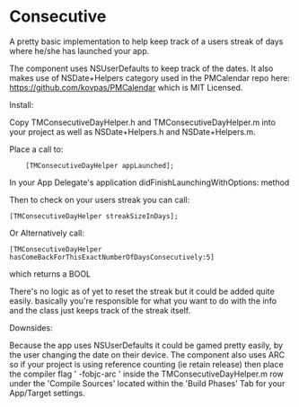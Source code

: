 Consecutive
===========

A pretty basic implementation to help keep track of a users streak of days where he/she has launched your app. 

The component uses NSUserDefaults to keep track of the dates. It also makes use of NSDate+Helpers category used in the PMCalendar repo here: https://github.com/kovpas/PMCalendar which is MIT Licensed.

Install:

Copy TMConsecutiveDayHelper.h and TMConsecutiveDayHelper.m into your project as well as NSDate+Helpers.h and NSDate+Helpers.m. 

Place a call to:

        [TMConsecutiveDayHelper appLaunched];

In your App Delegate's application didFinishLaunchingWithOptions: method

Then to check on your users streak you can call:

    [TMConsecutiveDayHelper streakSizeInDays];

Or Alternatively call:

    [TMConsecutiveDayHelper hasComeBackForThisExactNumberOfDaysConsecutively:5]

which returns a BOOL

There's no logic as of yet to reset the streak but it could be added quite easily. basically you're responsible for what you want to do with the info and the class just keeps track of the streak itself.

Downsides:

Because the app uses NSUserDefaults it could be gamed pretty easily, by the user changing the date on their device. The component also uses ARC so if your project is using reference counting (ie retain release) then place the compiler flag ' -fobjc-arc ' inside the TMConsecutiveDayHelper.m row under the 'Compile Sources' located within the 'Build Phases' Tab for your App/Target settings.
